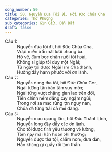 ```yaml
---
song_number: 50
title: 50. Nguyền Đưa Tôi Đi, Hỡi Đức Chúa Cha
categories: Thờ Phượng
sub_categories: Gìn Giữ, Dẫn Dắt
draft: false
---
```

<dl><dt>Câu 1:</dt><dd data-verse="1">Nguyền đưa tôi đi, hỡi Đức Chúa Cha, <br/>Vượt miền trần hải lướt phong ba. <br/>Hộ vệ, đùm bọc chăn nuôi tôi hoài, <br/>Không ai giúp tôi duy một Ngài; <br/>Từ ngày tôi được Ngài làm Cha thánh, <br/>Hưởng đầy hạnh phước với ơn lành. </dd><dt>Câu 2:</dt><dd data-verse="2">Nguyền dung tha tôi, hỡi Đức Chúa Con, <br/>Ngài tường tận bản tâm suy mòn; <br/>Ngài từng vượt chặng gian lao trên đời, <br/>Tiên chinh nếm đắng cay ngậm ngùi; <br/>Trong nơi sa mạc rùng rợn nguy nan, <br/>Chúa đã từng trải cả mọi đàng. </dd><dt>Câu 3:</dt><dd data-verse="3">Nguyền mau quang lâm, hỡi Đức Thánh Linh, <br/>Nguyền lòng đầy dẫy các ơn lành. <br/>Cho tôi được tình yêu thương vô lường, <br/>Tâm nay mãi hân hoan phi thường; <br/>Nguyền được tha tội, chăm nom, đưa dẫn, <br/>Hẳn không gì quấy rối tâm thần. </dd></dl>